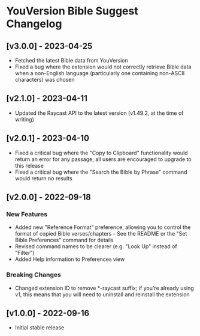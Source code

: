 # YouVersion Bible Suggest Changelog

## [v3.0.0] - 2023-04-25

- Fetched the latest Bible data from YouVersion
- Fixed a bug where the extension would not correctly retrieve Bible
  data when a non-English language (particularly one containing non-ASCII
  characters) was chosen

## [v2.1.0] - 2023-04-11

- Updated the Raycast API to the latest version (v1.49.2, at the time of
  writing)

## [v2.0.1] - 2023-04-10

- Fixed a critical bug where the "Copy to Clipboard" functionality would return
  an error for any passage; all users are encouraged to upgrade to this release
- Fixed a critical bug where the "Search the Bible by Phrase" command would
  return no results

## [v2.0.0] - 2022-09-18

### New Features

- Added new "Reference Format" preference, allowing you to control the format
  of copied Bible verses/chapters - See the README or the "Set Bible Preferences" command for details
- Revised command names to be clearer (e.g. "Look Up" instead of "Filter")
- Added Help information to Preferences view

### Breaking Changes

- Changed extension ID to remove \*-raycast suffix; if you're already using v1, this means that you will
  need to uninstall and reinstall the extension

## [v1.0.0] - 2022-09-16

- Initial stable release
